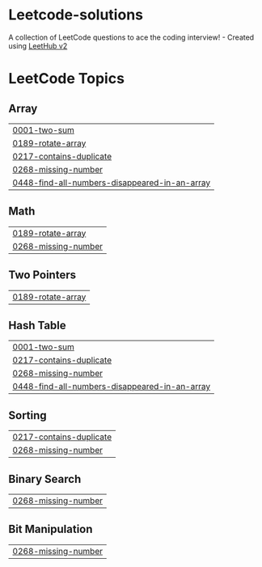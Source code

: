 # Leetcode-solutions
A collection of LeetCode questions to ace the coding interview! - Created using [LeetHub v2](https://github.com/arunbhardwaj/LeetHub-2.0)

<!---LeetCode Topics Start-->
# LeetCode Topics
## Array
|  |
| ------- |
| [0001-two-sum](https://github.com/Purvajaa/Leetcode-solutions/tree/master/0001-two-sum) |
| [0189-rotate-array](https://github.com/Purvajaa/Leetcode-solutions/tree/master/0189-rotate-array) |
| [0217-contains-duplicate](https://github.com/Purvajaa/Leetcode-solutions/tree/master/0217-contains-duplicate) |
| [0268-missing-number](https://github.com/Purvajaa/Leetcode-solutions/tree/master/0268-missing-number) |
| [0448-find-all-numbers-disappeared-in-an-array](https://github.com/Purvajaa/Leetcode-solutions/tree/master/0448-find-all-numbers-disappeared-in-an-array) |
## Math
|  |
| ------- |
| [0189-rotate-array](https://github.com/Purvajaa/Leetcode-solutions/tree/master/0189-rotate-array) |
| [0268-missing-number](https://github.com/Purvajaa/Leetcode-solutions/tree/master/0268-missing-number) |
## Two Pointers
|  |
| ------- |
| [0189-rotate-array](https://github.com/Purvajaa/Leetcode-solutions/tree/master/0189-rotate-array) |
## Hash Table
|  |
| ------- |
| [0001-two-sum](https://github.com/Purvajaa/Leetcode-solutions/tree/master/0001-two-sum) |
| [0217-contains-duplicate](https://github.com/Purvajaa/Leetcode-solutions/tree/master/0217-contains-duplicate) |
| [0268-missing-number](https://github.com/Purvajaa/Leetcode-solutions/tree/master/0268-missing-number) |
| [0448-find-all-numbers-disappeared-in-an-array](https://github.com/Purvajaa/Leetcode-solutions/tree/master/0448-find-all-numbers-disappeared-in-an-array) |
## Sorting
|  |
| ------- |
| [0217-contains-duplicate](https://github.com/Purvajaa/Leetcode-solutions/tree/master/0217-contains-duplicate) |
| [0268-missing-number](https://github.com/Purvajaa/Leetcode-solutions/tree/master/0268-missing-number) |
## Binary Search
|  |
| ------- |
| [0268-missing-number](https://github.com/Purvajaa/Leetcode-solutions/tree/master/0268-missing-number) |
## Bit Manipulation
|  |
| ------- |
| [0268-missing-number](https://github.com/Purvajaa/Leetcode-solutions/tree/master/0268-missing-number) |
<!---LeetCode Topics End-->
